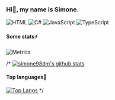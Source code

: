 ### Hi👋, my name is Simone.

![HTML](https://img.shields.io/badge/HTML-Expert-orange)
![C#](https://img.shields.io/badge/CSharp-Expert-green)
![JavaScript](https://img.shields.io/badge/JavaScript-Expert-yellow)
![TypeScript](https://img.shields.io/badge/TypeScript-Intermediate-blue)

#### Some stats⚡
![Metrics](https://metrics.lecoq.io/simone98dm?template=classic&languages=1&config.timezone=Europe%2FRome)

/*
[![simone98dm's github stats](https://github-readme-stats.vercel.app/api?username=simone98dm)](https://github.com/simone98dm)

#### Top languages🔭
[![Top Langs](https://github-readme-stats.vercel.app/api/top-langs/?username=simone98dm)](https://github.com/simone98dm)
*/
